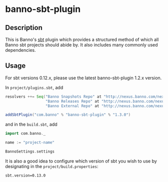# banno-sbt-plugin #

## Description ##

This is Banno's [sbt][] plugin which provides a structured method of which all Banno sbt projects should abide by. It also includes many commonly used dependencies.

[sbt]: http://www.scala-sbt.org/

## Usage ##

For sbt versions 0.12.x, please use the latest banno-sbt-plugin 1.2.x version.

In `project/plugins.sbt`, add

```scala
resolvers ++= Seq("Banno Snapshots Repo" at "http://nexus.banno.com/nexus/content/repositories/snapshots",
                  "Banno Releases Repo" at "http://nexus.banno.com/nexus/content/repositories/releases",
                  "Banno External Repo" at "http://nexus.banno.com/nexus/content/groups/external/")

addSbtPlugin("com.banno" % "banno-sbt-plugin" % "1.3.0")
```

and in the `build.sbt`, add

```scala
import com.banno._

name := "project-name"

BannoSettings.settings
```

It is also a good idea to configure which version of sbt you wish to use by designating in the `project/build.properties`:

    sbt.version=0.13.0
